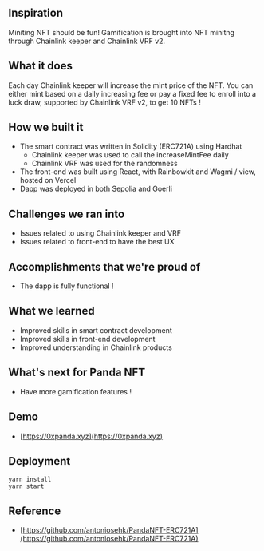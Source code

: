 ## Inspiration
Miniting NFT should be fun! Gamification is brought into NFT minitng through Chainlink keeper and Chainlink VRF v2.

## What it does
Each day Chainlink keeper will increase the mint price of the NFT. You can either mint based on a daily increasing fee or pay a fixed fee to enroll into a luck draw, supported by Chainlink VRF v2, to get 10 NFTs !

## How we built it
- The smart contract was written in Solidity (ERC721A) using Hardhat
   - Chainlink keeper was used to call the increaseMintFee daily
   - Chainlink VRF was used for the randomness
- The front-end was built using React, with Rainbowkit and Wagmi / view, hosted on Vercel
- Dapp was deployed in both Sepolia and Goerli

## Challenges we ran into
- Issues related to using Chainlink keeper and VRF
- Issues related to front-end to have the best UX

## Accomplishments that we're proud of
- The dapp is fully functional !

## What we learned
- Improved skills in smart contract development
- Improved skills in front-end development
- Improved understanding in Chainlink products

## What's next for Panda NFT
- Have more gamification features !

## Demo
 - [https://0xpanda.xyz](https://0xpanda.xyz)

## Deployment
```
yarn install
yarn start
```

## Reference
 - [https://github.com/antoniosehk/PandaNFT-ERC721A](https://github.com/antoniosehk/PandaNFT-ERC721A)
